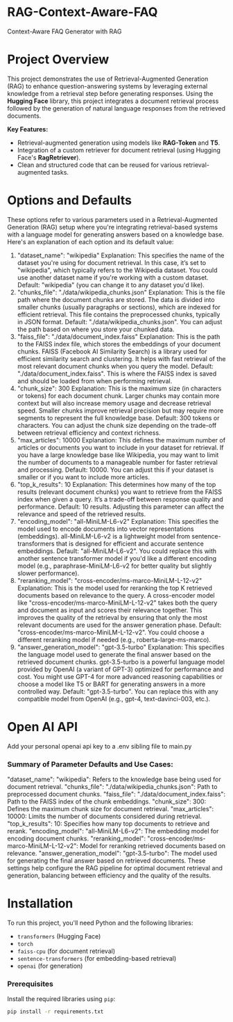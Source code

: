 # RAG-Context-Aware-FAQ
Context-Aware FAQ Generator with RAG

# Project Overview

This project demonstrates the use of Retrieval-Augmented Generation (RAG) to enhance question-answering systems by leveraging external knowledge from a retrieval step before generating responses. Using the **Hugging Face** library, this project integrates a document retrieval process followed by the generation of natural language responses from the retrieved documents.

**Key Features:**
- Retrieval-augmented generation using models like **RAG-Token** and **T5**.
- Integration of a custom retriever for document retrieval (using Hugging Face's **RagRetriever**).
- Clean and structured code that can be reused for various retrieval-augmented tasks.

# Options and Defaults
These options refer to various parameters used in a Retrieval-Augmented Generation (RAG) setup where you're integrating retrieval-based systems with a language model for generating answers based on a knowledge base. Here's an explanation of each option and its default value:

1. "dataset_name": "wikipedia"
Explanation: This specifies the name of the dataset you're using for document retrieval. In this case, it’s set to "wikipedia", which typically refers to the Wikipedia dataset. You could use another dataset name if you're working with a custom dataset.
Default: "wikipedia" (you can change it to any dataset you'd like).
2. "chunks_file": "./data/wikipedia_chunks.json"
Explanation: This is the file path where the document chunks are stored. The data is divided into smaller chunks (usually paragraphs or sections), which are indexed for efficient retrieval. This file contains the preprocessed chunks, typically in JSON format.
Default: "./data/wikipedia_chunks.json". You can adjust the path based on where you store your chunked data.
3. "faiss_file": "./data/document_index.faiss"
Explanation: This is the path to the FAISS index file, which stores the embeddings of your document chunks. FAISS (Facebook AI Similarity Search) is a library used for efficient similarity search and clustering. It helps with fast retrieval of the most relevant document chunks when you query the model.
Default: "./data/document_index.faiss". This is where the FAISS index is saved and should be loaded from when performing retrieval.
4. "chunk_size": 300
Explanation: This is the maximum size (in characters or tokens) for each document chunk. Larger chunks may contain more context but will also increase memory usage and decrease retrieval speed. Smaller chunks improve retrieval precision but may require more segments to represent the full knowledge base.
Default: 300 tokens or characters. You can adjust the chunk size depending on the trade-off between retrieval efficiency and context richness.
5. "max_articles": 10000
Explanation: This defines the maximum number of articles or documents you want to include in your dataset for retrieval. If you have a large knowledge base like Wikipedia, you may want to limit the number of documents to a manageable number for faster retrieval and processing.
Default: 10000. You can adjust this if your dataset is smaller or if you want to include more articles.
6. "top_k_results": 10
Explanation: This determines how many of the top results (relevant document chunks) you want to retrieve from the FAISS index when given a query. It’s a trade-off between response quality and performance.
Default: 10 results. Adjusting this parameter can affect the relevance and speed of the retrieved results.
7. "encoding_model": "all-MiniLM-L6-v2"
Explanation: This specifies the model used to encode documents into vector representations (embeddings). all-MiniLM-L6-v2 is a lightweight model from sentence-transformers that is designed for efficient and accurate sentence embeddings.
Default: "all-MiniLM-L6-v2". You could replace this with another sentence transformer model if you'd like a different encoding model (e.g., paraphrase-MiniLM-L6-v2 for better quality but slightly slower performance).
8. "reranking_model": "cross-encoder/ms-marco-MiniLM-L-12-v2"
Explanation: This is the model used for reranking the top K retrieved documents based on relevance to the query. A cross-encoder model like "cross-encoder/ms-marco-MiniLM-L-12-v2" takes both the query and document as input and scores their relevance together. This improves the quality of the retrieval by ensuring that only the most relevant documents are used for the answer generation phase.
Default: "cross-encoder/ms-marco-MiniLM-L-12-v2". You could choose a different reranking model if needed (e.g., roberta-large-ms-marco).
9. "answer_generation_model": "gpt-3.5-turbo"
Explanation: This specifies the language model used to generate the final answer based on the retrieved document chunks. gpt-3.5-turbo is a powerful language model provided by OpenAI (a variant of GPT-3) optimized for performance and cost. You might use GPT-4 for more advanced reasoning capabilities or choose a model like T5 or BART for generating answers in a more controlled way.
Default: "gpt-3.5-turbo". You can replace this with any compatible model from OpenAI (e.g., gpt-4, text-davinci-003, etc.).

# Open AI API
Add your personal openai api key to a .env sibling file to main.py

### Summary of Parameter Defaults and Use Cases:
"dataset_name": "wikipedia": Refers to the knowledge base being used for document retrieval.
"chunks_file": "./data/wikipedia_chunks.json": Path to preprocessed document chunks.
"faiss_file": "./data/document_index.faiss": Path to the FAISS index of the chunk embeddings.
"chunk_size": 300: Defines the maximum chunk size for document retrieval.
"max_articles": 10000: Limits the number of documents considered during retrieval.
"top_k_results": 10: Specifies how many top documents to retrieve and rerank.
"encoding_model": "all-MiniLM-L6-v2": The embedding model for encoding document chunks.
"reranking_model": "cross-encoder/ms-marco-MiniLM-L-12-v2": Model for reranking retrieved documents based on relevance.
"answer_generation_model": "gpt-3.5-turbo": The model used for generating the final answer based on retrieved documents.
These settings help configure the RAG pipeline for optimal document retrieval and generation, balancing between efficiency and the quality of the results.

# Installation

To run this project, you'll need Python and the following libraries:

- `transformers` (Hugging Face)
- `torch`
- `faiss-cpu` (for document retrieval)
- `sentence-transformers` (for embedding-based retrieval)
- `openai` (for generation)

### Prerequisites

Install the required libraries using `pip`:

```bash
pip install -r requirements.txt
```
